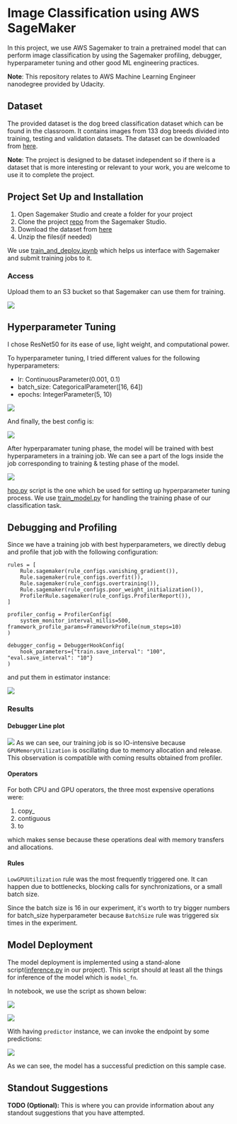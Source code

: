 # Image Classification using AWS SageMaker

In this project, we use AWS Sagemaker to train a pretrained model that can perform image classification by using the Sagemaker profiling, debugger, hyperparameter tuning and other good ML engineering practices.

**Note**: This repository relates to AWS Machine Learning Engineer nanodegree provided by Udacity.

## Dataset
The provided dataset is the dog breed classification dataset which can be found in the classroom. 
It contains images from 133 dog breeds divided into training, testing and validation datasets. The dataset can be 
downloaded from [here](https://s3-us-west-1.amazonaws.com/udacity-aind/dog-project/dogImages.zip).

**Note**: The project is designed to be dataset independent so if there is a dataset that is more interesting or relevant to your work, you are welcome to use it to complete the project.

## Project Set Up and Installation

1. Open Sagemaker Studio and create a folder for your project
2. Clone the project [repo](https://github.com/udacity/CD0387-deep-learning-topics-within-computer-vision-nlp-project-starter) from the Sagemaker Studio.
3. Download the dataset from [here](https://s3-us-west-1.amazonaws.com/udacity-aind/dog-project/dogImages.zip)
4. Unzip the files(if needed)

We use [train_and_deploy.ipynb](./train_and_deploy.ipynb) which helps us interface with Sagemaker and submit training 
jobs to it.

### Access
Upload them to an S3 bucket so that Sagemaker can use them for training.

[<img src="./images/01.png">](#)

## Hyperparameter Tuning

I chose ResNet50 for its ease of use, light weight, and computational power.

To hyperparameter tuning, I tried different values for the following hyperparameters:
- lr: ContinuousParameter(0.001, 0.1)
- batch_size: CategoricalParameter([16, 64])
- epochs: IntegerParameter(5, 10)


[<img src="./images/02.png">](#)

And finally, the best config is:

[<img src="./images/03.png">](#)


After hyperparamater tuning phase, the model will be trained with best hyperparameters in a training job. We can see a
part of the logs inside the job corresponding to training & testing phase of the model.

[<img src="./images/04.png">](#)

[hpo.py](./hpo.py) script is the one which be used for setting up hyperparameter tuning process. We use 
[train_model.py](./train_model.py) for handling the training phase of our classification task.

## Debugging and Profiling

Since we have a training job with best hyperparameters, we directly debug and profile that job with the following
configuration:

```
rules = [
    Rule.sagemaker(rule_configs.vanishing_gradient()),
    Rule.sagemaker(rule_configs.overfit()),
    Rule.sagemaker(rule_configs.overtraining()),
    Rule.sagemaker(rule_configs.poor_weight_initialization()),
    ProfilerRule.sagemaker(rule_configs.ProfilerReport()),
]

profiler_config = ProfilerConfig(
    system_monitor_interval_millis=500, framework_profile_params=FrameworkProfile(num_steps=10)
)

debugger_config = DebuggerHookConfig(
    hook_parameters={"train.save_interval": "100", "eval.save_interval": "10"}
)
```

and put them in estimator instance:

[<img src="./images/05.png">](#)


### Results

#### Debugger Line plot
[<img src="./images/09.png">](#)
As we can see, our training job is so IO-intensive because ```GPUMemoryUtilization``` is oscillating due to memory 
allocation and release. This observation is compatible with coming results obtained from profiler.

#### Operators

For both CPU and GPU operators, the three most expensive operations were:
1. copy_
2. contiguous
3. to

which makes sense because these operations deal with memory transfers and allocations.

#### Rules

```LowGPUUtilization``` rule was the most frequently triggered one. It can happen due to bottlenecks, blocking calls
for synchronizations, or a small batch size.

Since the batch size is 16 in our experiment, it's worth to try bigger 
numbers for batch_size hyperparameter because ```BatchSize``` rule was triggered six times in the experiment.


## Model Deployment

The model deployment is implemented using a stand-alone script([inference.py](./inference.py) in our project). This
script should at least all the things for inference of the model which is ```model_fn```.

In notebook, we use the script as shown below:

[<img src="./images/06.png">](#)

[<img src="./images/07.png">](#)

With having ```predictor``` instance, we can invoke the endpoint by some predictions:

[<img src="./images/08.png">](#)

As we can see, the model has a successful prediction on this sample case.

## Standout Suggestions
**TODO (Optional):** This is where you can provide information about any standout suggestions that you have attempted.
